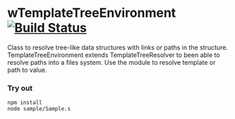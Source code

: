 
# wTemplateTreeEnvironment [![Build Status](https://travis-ci.org/Wandalen/wTemplateTreeEnvironment.svg?branch=master)](https://travis-ci.org/Wandalen/wTemplateTreeEnvironment)

Class to resolve tree-like data structures with links  or paths in the structure. TemplateTreeEnvironment extends TemplateTreeResolver to been able to resolve paths into a files system. Use the module to resolve template or path to value.

### Try out
```
npm install
node sample/Sample.s
```




































































